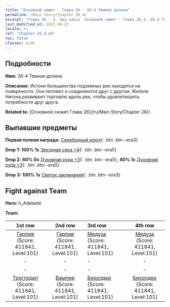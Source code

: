 ```yaml
---
title: "Основной сюжет - Глава 26 - 26-4 Темная долина"
permalink: /Main Story/Chapter 26_4/
excerpt: "Глава 26 - 4. Эра хаоса  Основной сюжет - Глава 26_4. 26-4 Темная долина"
last_modified_at: 2021-04-27
locale: ru
ref: "Chapter 26_4.md"
toc: false
classes: wide
---
```


## Подробности

 **Имя:** 26-4 Темная долина

 **Описание:** Истоки большинства подземных рек находятся на поверхности. Они петляют и соединяются друг с другом. Жители Нигона развивают торговлю вдоль рек, чтобы удовлетворять потребности друг друга.

 **Related to:** [Основной сюжет Глава 26](/ru/Main Story/Chapter 26/)

## Выпавшие предметы

 **Первая полная награда:** [Серебряный ключ](/ItemsRU/con_693/){: .btn .btn--era3}

 **Drop 1:** **100% 1x** [Звездная сера +4](/ItemsRU/mat_92/){: .btn .btn--era5}

 **Drop 2:** **60% 0x** [Духовная руда +3](/ItemsRU/mat_82/){: .btn .btn--era5}, **40% 1x** [Духовная руда +3](/ItemsRU/mat_82/){: .btn .btn--era5}

 **Drop 3:** **100% 1x** [Свиток заклинания](/ItemsRU/con_694/){: .btn .btn--era3}


## Fight against Team
 **Hero:** h_Adelaide

 **Team:**


  | 1st row | 2nd row | 3rd row | 4th row |
  |:----:|:----:|:----|:----:|
  | [Гарпия](/ru/units/Harpy/) (Score: 411841, Level:101)  | [Гарпия](/ru/units/Harpy/) (Score: 411841, Level:101)  | [Медуза](/ru/units/Medusa/) (Score: 411841, Level:101)  | [Медуза](/ru/units/Medusa/) (Score: 411841, Level:101)  |
  | - | - | - | - |
  | - | - | - | - |
  | [Троглодит](/ru/units/Troglodyte/) (Score: 411841, Level:101)  | [Вампир](/ru/units/Vampire/) (Score: 411841, Level:101)  | [Бехолдер](/ru/units/Beholder/) (Score: 411841, Level:101)  | [Бехолдер](/ru/units/Beholder/) (Score: 411841, Level:101)  |


